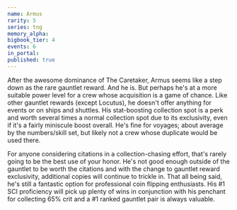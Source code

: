 ```yaml
---
name: Armus
rarity: 5
series: tng
memory_alpha:
bigbook_tier: 4
events: 6
in_portal:
published: true
---
```


After the awesome dominance of The Caretaker, Armus seems like a step down as the rare gauntlet reward. And he is. But perhaps he's at a more suitable power level for a crew whose acquisition is a game of chance. Like other gauntlet rewards (except Locutus), he doesn't offer anything for events or on ships and shuttles. His stat-boosting collection spot is a perk and worth several times a normal collection spot due to its exclusivity, even if it's a fairly miniscule boost overall. He's fine for voyages; about average by the numbers/skill set, but likely not a crew whose duplicate would be used there.

For anyone considering citations in a collection-chasing effort, that's rarely going to be the best use of your honor. He's not good enough outside of the gauntlet to be worth the citations and with the change to gauntlet reward exclusivity, additional copies will continue to trickle in. That all being said, he's still a fantastic option for professional coin flipping enthusiasts. His #1 SCI proficiency will pick up plenty of wins in conjunction with his penchant for collecting 65% crit and a #1 ranked gauntlet pair is always valuable.
